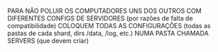 PARA NÃO POLUIR OS COMPUTADORES UNS DOS OUTROS COM DIFERENTES CONFIGS DE SERVIDORES (por razões de falta de compatibilidade) COLOQUEM TODAS AS CONFIGURAÇÕES (todas as pastas de cada shard, dirs /data, /log, etc.) NUMA PASTA CHAMADA SERVERS (que devem criar)
